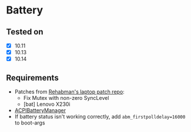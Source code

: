 # Battery

## Tested on

- [X] 10.11
- [X] 10.13
- [X] 10.14

## Requirements

* Patches from [Rehabman's laptop patch repo](https://github.com/RehabMan/Laptop-DSDT-Patch):
	* Fix Mutex with non-zero SyncLevel
	* [bat] Lenovo X230i
* [ACPIBatteryManager](https://github.com/RehabMan/OS-X-ACPI-Battery-Driver)
* If battery status isn't working correctly, add ```abm_firstpolldelay=16000``` to boot-args
